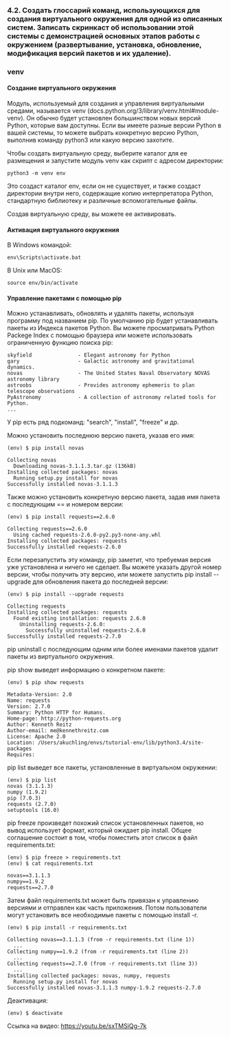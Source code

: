 ### 4.2. Создать глоссарий команд, использующихся для создания виртуального окружения для одной из описанных систем. Записать скринкаст об использовании этой системы с демонстрацией основных этапов работы с окружением (развертывание, установка, обновление, модификация версий пакетов и их удаление).

### venv

#### Создание виртуального окружения

Модуль, используемый для создания и управления виртуальными средами, называется venv (docs.python.org/3/library/venv.html#module-venv). Он обычно будет установлен большинством новых версий Python, которые вам доступны. Если вы имеете разные версии Python в вашей системы, то можете выбрать конкретную версию Python, выполнив команду python3 или какую версию захотите.

Чтобы создать виртуальную среду, выберите каталог для ее размещения и запустите модуль venv как скрипт с адресом директории:

```python3 -m venv env```

Это создаст каталог env, если он не существует, и также создаст директории внутри него, содержащие копию интерпретатора Python, стандартную библиотеку и различные вспомогательные файлы.

Создав виртуальную среду, вы можете ее активировать.

#### Активация виртуального окружения
В Windows командой:

```env\Scripts\activate.bat```

В Unix или MacOS:

```source env/bin/activate```


#### Управление пакетами с помощью pip

Можно устанавливать, обновлять и удалять пакеты, используя программу под названием pip. По умолчанию pip будет устанавливать пакеты из Индекса пакетов Python. Вы можете просматривать Python Packege Index с помощью браузера или можете использовать ограниченную функцию поиска pip:

```(env) $ pip search astronomy
skyfield               - Elegant astronomy for Python
gary                   - Galactic astronomy and gravitational dynamics.
novas                  - The United States Naval Observatory NOVAS astronomy library
astroobs               - Provides astronomy ephemeris to plan telescope observations
PyAstronomy            - A collection of astronomy related tools for Python.
...
```

У pip есть ряд подкоманд: "search", "install", "freeze" и др. 

Можно установить последнюю версию пакета, указав его имя:

```(env) $ pip install novas```

```
Collecting novas
  Downloading novas-3.1.1.3.tar.gz (136kB)
Installing collected packages: novas
  Running setup.py install for novas
Successfully installed novas-3.1.1.3
```

Также можно установить конкретную версию пакета, задав имя пакета с последующим == и номером версии:

```
(env) $ pip install requests==2.6.0
```

```
Collecting requests==2.6.0
  Using cached requests-2.6.0-py2.py3-none-any.whl
Installing collected packages: requests
Successfully installed requests-2.6.0
```

Если перезапустить эту команду, pip заметит, что требуемая версия уже установлена и ничего не сделает. Вы можете указать другой номер версии, чтобы получить эту версию, или можете запустить pip install --upgrade для обновления пакета до последней версии:

```
(env) $ pip install --upgrade requests
```

```
Collecting requests
Installing collected packages: requests
  Found existing installation: requests 2.6.0
    Uninstalling requests-2.6.0:
      Successfully uninstalled requests-2.6.0
Successfully installed requests-2.7.0
```

pip uninstall с последующим одним или более именами пакетов удалит пакеты из виртуального окружения.

pip show выведет информацию о конкретном пакете:

```
(env) $ pip show requests
```

```
Metadata-Version: 2.0
Name: requests
Version: 2.7.0
Summary: Python HTTP for Humans.
Home-page: http://python-requests.org
Author: Kenneth Reitz
Author-email: me@kennethreitz.com
License: Apache 2.0
Location: /Users/akuchling/envs/tutorial-env/lib/python3.4/site-packages
Requires:
```

pip list выведет все пакеты, установленные в виртуальном окружении:

```
(env) $ pip list
novas (3.1.1.3)
numpy (1.9.2)
pip (7.0.3)
requests (2.7.0)
setuptools (16.0)
```

pip freeze произведет похожий список установленных пакетов, но вывод использует формат, который ожидает pip install. Общее соглашение состоит в том, чтобы поместить этот список в файл requirements.txt:

```
(env) $ pip freeze > requirements.txt
(env) $ cat requirements.txt
```

```
novas==3.1.1.3
numpy==1.9.2
requests==2.7.0
```

Затем файл requirements.txt может быть привязан к управлению версиями и отправлен как часть приложения. Потом пользователи могут установить все необходимые пакеты с помощью install -r.

```
(env) $ pip install -r requirements.txt
```

```
Collecting novas==3.1.1.3 (from -r requirements.txt (line 1))
  ...
Collecting numpy==1.9.2 (from -r requirements.txt (line 2))
  ...
Collecting requests==2.7.0 (from -r requirements.txt (line 3))
  ...
Installing collected packages: novas, numpy, requests
  Running setup.py install for novas
Successfully installed novas-3.1.1.3 numpy-1.9.2 requests-2.7.0
```

Деактивация:
```
(env) $ deactivate
```

Ссылка на видео: https://youtu.be/sxTMSiQg-7k
